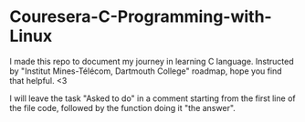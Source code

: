# Couresera-C-Programming-with-Linux
I made this repo to document my journey in learning C language. Instructed by "Institut Mines-Télécom, Dartmouth College" roadmap, hope you find that helpful. <3

I will leave the task "Asked to do" in a comment starting from the first line of the file code, followed by the function doing it "the answer".
